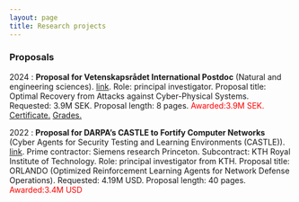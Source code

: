 ```yaml
---
layout: page
title: Research projects
---
```


### Proposals

2024
:   **Proposal for Vetenskapsrådet International Postdoc** (Natural and engineering sciences).
    [link](https://www.vr.se/soka-finansiering/utlysningar/2023-11-15-internationell-postdok-inom-naturvetenskap-och-teknikvetenskap-hostens-utlysning.html). Role: principal investigator. Proposal title: Optimal Recovery from Attacks against Cyber-Physical Systems. Requested: 3.9M SEK. Proposal length: 8 pages. <span style="color:red">Awarded:3.9M SEK.</span> [Certificate.](/assets/awards/vr_certificate_kim.pdf) [Grades.](/assets/awards/vr_grades.pdf)

2022
:   **Proposal for DARPA’s CASTLE to Fortify Computer Networks** (Cyber Agents for Security Testing and Learning Environments (CASTLE)).
    [link](https://www.darpa.mil/news-events/2022-10-24). Prime contractor: Siemens research Princeton. Subcontract: KTH Royal Institute of Technology. Role: principal investigator from KTH. Proposal title: ORLANDO (Optimized Reinforcement Learning Agents for Network Defense Operations). Requested: 4.19M USD. Proposal length: 40 pages. <span style="color:red">Awarded:3.4M USD</span>
